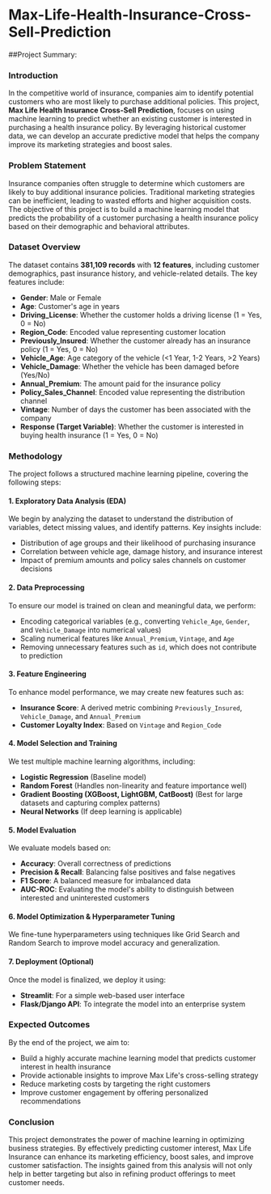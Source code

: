 # Max-Life-Health-Insurance-Cross-Sell-Prediction
##Project Summary:

### **Introduction**
In the competitive world of insurance, companies aim to identify potential customers who are most likely to purchase additional policies. This project, **Max Life Health Insurance Cross-Sell Prediction**, focuses on using machine learning to predict whether an existing customer is interested in purchasing a health insurance policy. By leveraging historical customer data, we can develop an accurate predictive model that helps the company improve its marketing strategies and boost sales.

### **Problem Statement**
Insurance companies often struggle to determine which customers are likely to buy additional insurance policies. Traditional marketing strategies can be inefficient, leading to wasted efforts and higher acquisition costs. The objective of this project is to build a machine learning model that predicts the probability of a customer purchasing a health insurance policy based on their demographic and behavioral attributes.

### **Dataset Overview**
The dataset contains **381,109 records** with **12 features**, including customer demographics, past insurance history, and vehicle-related details. The key features include:
- **Gender**: Male or Female
- **Age**: Customer's age in years
- **Driving_License**: Whether the customer holds a driving license (1 = Yes, 0 = No)
- **Region_Code**: Encoded value representing customer location
- **Previously_Insured**: Whether the customer already has an insurance policy (1 = Yes, 0 = No)
- **Vehicle_Age**: Age category of the vehicle (<1 Year, 1-2 Years, >2 Years)
- **Vehicle_Damage**: Whether the vehicle has been damaged before (Yes/No)
- **Annual_Premium**: The amount paid for the insurance policy
- **Policy_Sales_Channel**: Encoded value representing the distribution channel
- **Vintage**: Number of days the customer has been associated with the company
- **Response (Target Variable)**: Whether the customer is interested in buying health insurance (1 = Yes, 0 = No)

### **Methodology**
The project follows a structured machine learning pipeline, covering the following steps:

#### **1. Exploratory Data Analysis (EDA)**
We begin by analyzing the dataset to understand the distribution of variables, detect missing values, and identify patterns. Key insights include:
- Distribution of age groups and their likelihood of purchasing insurance
- Correlation between vehicle age, damage history, and insurance interest
- Impact of premium amounts and policy sales channels on customer decisions

#### **2. Data Preprocessing**
To ensure our model is trained on clean and meaningful data, we perform:
- Encoding categorical variables (e.g., converting `Vehicle_Age`, `Gender`, and `Vehicle_Damage` into numerical values)
- Scaling numerical features like `Annual_Premium`, `Vintage`, and `Age`
- Removing unnecessary features such as `id`, which does not contribute to prediction

#### **3. Feature Engineering**
To enhance model performance, we may create new features such as:
- **Insurance Score**: A derived metric combining `Previously_Insured`, `Vehicle_Damage`, and `Annual_Premium`
- **Customer Loyalty Index**: Based on `Vintage` and `Region_Code`

#### **4. Model Selection and Training**
We test multiple machine learning algorithms, including:
- **Logistic Regression** (Baseline model)
- **Random Forest** (Handles non-linearity and feature importance well)
- **Gradient Boosting (XGBoost, LightGBM, CatBoost)** (Best for large datasets and capturing complex patterns)
- **Neural Networks** (If deep learning is applicable)

#### **5. Model Evaluation**
We evaluate models based on:
- **Accuracy**: Overall correctness of predictions
- **Precision & Recall**: Balancing false positives and false negatives
- **F1 Score**: A balanced measure for imbalanced data
- **AUC-ROC**: Evaluating the model's ability to distinguish between interested and uninterested customers

#### **6. Model Optimization & Hyperparameter Tuning**
We fine-tune hyperparameters using techniques like Grid Search and Random Search to improve model accuracy and generalization.

#### **7. Deployment (Optional)**
Once the model is finalized, we deploy it using:
- **Streamlit**: For a simple web-based user interface
- **Flask/Django API**: To integrate the model into an enterprise system

### **Expected Outcomes**
By the end of the project, we aim to:
- Build a highly accurate machine learning model that predicts customer interest in health insurance
- Provide actionable insights to improve Max Life's cross-selling strategy
- Reduce marketing costs by targeting the right customers
- Improve customer engagement by offering personalized recommendations

### **Conclusion**
This project demonstrates the power of machine learning in optimizing business strategies. By effectively predicting customer interest, Max Life Insurance can enhance its marketing efficiency, boost sales, and improve customer satisfaction. The insights gained from this analysis will not only help in better targeting but also in refining product offerings to meet customer needs.
